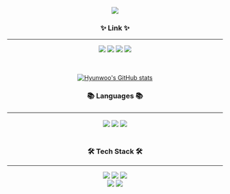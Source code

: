 <div align = "center">
<img src="https://capsule-render.vercel.app/api?type=transparent&fontColor=703ee5&text=Hyunwoo's%20Github!&height=150&fontSize=60&desc=K-HITTEN&descAlignY=75&descAlign=60" />	
<h3>✨ Link ✨</h3>
<hr>
<a href="https://github.com/K-HITTEN" target="_blank"><img src="https://img.shields.io/badge/GitHub-181717?style=flat-square&logo=github&logoColor=white"/></a>
<a href="https://north-carp-7d3.notion.site/Back-End-8085d433791841099b3f125c0c9775de" target="_blank"><img src="https://img.shields.io/badge/Notion-000000?style=flat-square&logo=notion&logoColor=white"/></a>
<a href="https://www.instagram.com/hwk216/" target="_blank"><img src="https://img.shields.io/badge/Instagram-E4405F?style=flat-square&logo=instagram&logoColor=white"/></a>
<a href="mailto:hwk216216@gmail.com"><img src="https://img.shields.io/badge/Gmail-EA4335?style=flat-square&logo=Gmail&logoColor=black"/></a>
<br> <br> <br>
  
[![Hyunwoo's GitHub stats](https://github-readme-stats.vercel.app/api?username=K-HITTEN)](https://github.com/K-HITTEN/github-readme-stats)
  
<h3>📚 Languages 📚<h3>
<hr>
<img src="https://img.shields.io/badge/C++-00599C?style=flat-square&logo=cplusplus&logoColor=white"/>
<img src="https://img.shields.io/badge/Java-2C2255?style=flat-square&logo=eclipseide&logoColor=white"/>
<img src="https://img.shields.io/badge/Python-3776AB?style=flat-square&logo=python&logoColor=white"/>
<br><br>
<h3>🛠 Tech Stack 🛠</h3>
<hr> 
<img src="https://img.shields.io/badge/JavaScript-F7DF1E?style=flat-square&logo=javascript&logoColor=black"/>
<img src="https://img.shields.io/badge/HTML-E34F26?style=flat-square&logo=HTML5&logoColor=white"/>
<img src="https://img.shields.io/badge/Figma-F24E1E?style=flat-square&logo=figma&logoColor=white"/>
<br>
<img src="https://img.shields.io/badge/TensorFlow-FF6F00?style=flat-square&logo=tensorflow&logoColor=white"/>
<img src="https://img.shields.io/badge/PyTroch-EE4C2C?style=flat-square&logo=pytorch&logoColor=white"/>
</div>
